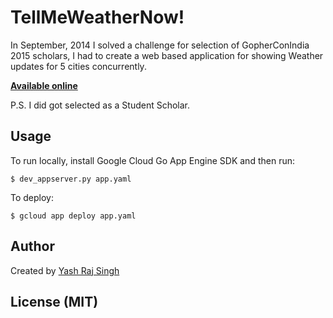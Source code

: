 # TellMeWeatherNow!

In September, 2014 I solved a challenge for selection of GopherConIndia 2015 scholars, I had to create a web based application for showing Weather updates for 5 cities concurrently.

**[Available online](https://tellmeweathernow.appspot.com)**

P.S. I did got selected as a Student Scholar.

## Usage

To run locally, install Google Cloud Go App Engine SDK and then run:
```
$ dev_appserver.py app.yaml
```

To deploy:
```
$ gcloud app deploy app.yaml
```

## Author

Created by [Yash Raj Singh](http://yashrajsingh.net)

## License (MIT)
